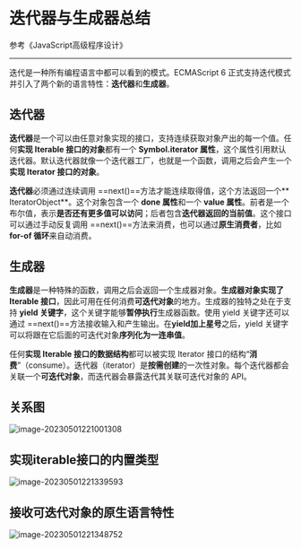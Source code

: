 
# 迭代器与生成器总结

参考《JavaScript高级程序设计》

-----
迭代是一种所有编程语言中都可以看到的模式。ECMAScript 6 正式支持迭代模式并引入了两个新的语言特性：**迭代器**和**生成器**。


## 迭代器

**迭代器**是一个可以由任意对象实现的接口，支持连续获取对象产出的每一个值。任何**实现 Iterable 接口的对象**都有一个 **Symbol.iterator 属性**，这个属性引用默认迭代器。默认迭代器就像一个迭代器工厂，也就是一个函数，调用之后会产生一个**实现 Iterator 接口的对象**。

**迭代器**必须通过连续调用 ==next()==方法才能连续取得值，这个方法返回一个** IteratorObject**。这个对象包含一个 **done 属性**和一个 **value 属性**。前者是一个布尔值，表示**是否还有更多值可以访问**；后者包含**迭代器返回的当前值**。这个接口可以通过手动反复调用 ==next()==方法来消费，也可以通过**原生消费者**，比如 **for-of 循环**来自动消费。


## 生成器

**生成器**是一种特殊的函数，调用之后会返回一个生成器对象。**生成器对象实现了 Iterable 接口**，因此可用在任何消费**可迭代对象**的地方。生成器的独特之处在于支持 **yield 关键字**，这个关键字能够**暂停执行**生成器函数。使用 yield 关键字还可以通过 ==next()==方法接收输入和产生输出。在**yield加上星号**之后，yield 关键字可以将跟在它后面的可迭代对象**序列化为一连串值**。



任何**实现 Iterable 接口的数据结构**都可以被实现 Iterator 接口的结构“**消费**”（consume）。迭代器（iterator）是**按需创建**的一次性对象。每个迭代器都会关联一个**可迭代对象**，而迭代器会暴露迭代其关联可迭代对象的 API。


## 关系图

![image-20230501221001308](https://cdn.staticaly.com/gh/hr1201/img@main/imgs/image-20230501221001308.png)

## 实现iterable接口的内置类型
![image-20230501221339593](https://cdn.staticaly.com/gh/hr1201/img@main/imgs/image-20230501221339593.png)

## 接收可迭代对象的原生语言特性
![image-20230501221348752](https://cdn.staticaly.com/gh/hr1201/img@main/imgs/image-20230501221348752.png)

